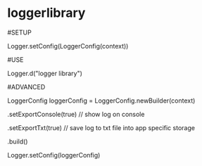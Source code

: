 # loggerlibrary

#SETUP

Logger.setConfig(LoggerConfig(context))

#USE

Logger.d("logger library")

#ADVANCED

LoggerConfig loggerConfig = LoggerConfig.newBuilder(context)

  .setExportConsole(true)  // show log on console
  
  .setExportTxt(true)      // save log to txt file into app specific storage
  
  .build()
  
 Logger.setConfig(loggerConfig)
